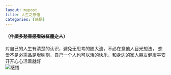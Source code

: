 ```yaml
---
layout: mypost
title: 人生之感悟
categories: [感悟]
---
```


#### （~~什麽多愁善感看破紅塵之人~~）  
对自己的人生有清楚的认识，避免无思考的随大流，不必在意他人目光想法，
恋爱不是必需品是增味剂，自己一个人也可以活的快乐，和身边的家人朋友健康平安开开心心活着就好  
![感悟](01.jpg)
